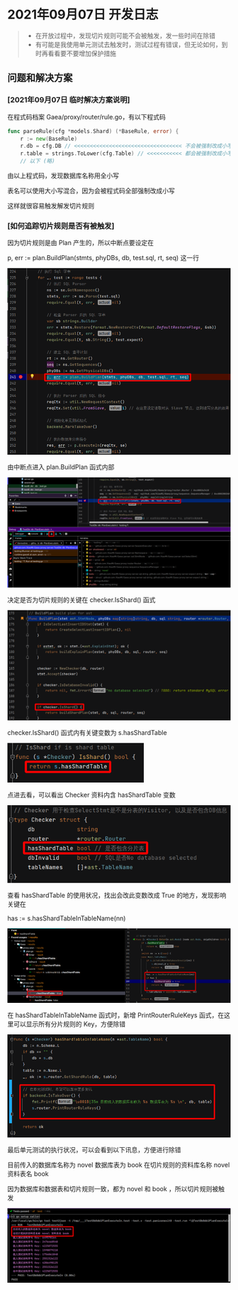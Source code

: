# 2021年09月07日 开发日志

> - 在开放过程中，发现切片规则可能不会被触发，发一些时间在除错
> - 有可能是我使用单元测试去触发时，测试过程有错误，但无论如何，到时再看看要不要增加保护措施

## 问题和解决方案

### [2021年09月07日 临时解决方案说明]

在程式码档案 Gaea/proxy/router/rule.go，有以下程式码

```go
func parseRule(cfg *models.Shard) (*BaseRule, error) {
	r := new(BaseRule)
	r.db = cfg.DB // <<<<<<<<<<<<<<<<<<<<<<<<<<<<<<<<<< 不会被强制改成小写
	r.table = strings.ToLower(cfg.Table) // <<<<<<<<<<< 都会被强制改成小写
    // 以下 (略)
```

由以上程式码，发现数据库名称用全小写

表名可以使用大小写混合，因为会被程式码全部强制改成小写

这样就很容易触发解发切片规则

### [如何追踪切片规则是否有被触发]

因为切片规则是由 Plan 产生的，所以中断点要设定在

p, err := plan.BuildPlan(stmts, phyDBs, db, test.sql, rt, seq) 这一行

<img src="../assets/panhongrainbow/image-20210908000840514.png" alt="image-20210908000840514" style="zoom:80%;" /> 

由中断点进入 plan.BuildPlan 函式内部

<img src="../assets/panhongrainbow/image-20210908001150644.png" alt="image-20210908001150644" style="zoom:80%;" /> 

决定是否为切片规则的关键在 checker.IsShard() 函式

<img src="../assets/panhongrainbow/image-20210908001646979.png" alt="image-20210908001646979" style="zoom:80%;" /> 

checker.IsShard() 函式内有关键变数为 s.hasShardTable

<img src="../assets/panhongrainbow/image-20210908002131566.png" alt="image-20210908002131566" style="zoom:80%;" /> 

点进去看，可以看出 Checker 资料内含 hasShardTable 变数

<img src="../assets/panhongrainbow/image-20210908003756030.png" alt="image-20210908003756030" style="zoom:80%;" /> 

查看 hasShardTable 的使用状况，找出会改此变数改成 True 的地方，发现影响关键在

has := s.hasShardTableInTableName(nn)

<img src="../assets/panhongrainbow/image-20210908004527870.png" alt="image-20210908004527870" style="zoom:80%;" /> 

在 hasShardTableInTableName 函式时，新增 PrintRouterRuleKeys 函式，在这里可以显示所有分片规则的 Key，方便除错

<img src="../assets/panhongrainbow/image-20210908021512304.png" alt="image-20210908021512304" style="zoom:80%;" /> 

最后单元测试的执行状况，可以会看到以下讯息，方便进行除错

 目前传入的数据库名称为 novel 数据库表为 book 
 在切片规则的资料库名称 novel 资料表名 book

因为数据库和数据表和切片规则一致，都为 novel 和 book ，所以切片规则被触发

<img src="../assets/panhongrainbow/image-20210908021644767.png" alt="image-20210908021644767" style="zoom:80%;" /> 
